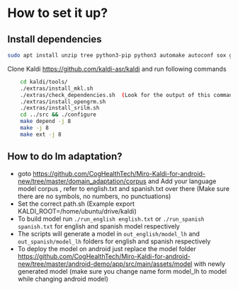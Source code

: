 # How to set it up?

## Install dependencies

```bash
sudo apt install unzip tree python3-pip python3 automake autoconf sox gfortran libtool subversion python2.7 
```

Clone Kaldi https://github.com/kaldi-asr/kaldi and run following commands

```bash
	cd kaldi/tools/
	./extras/install_mkl.sh
	./extras/check_dependencies.sh  (Look for the output of this command, if all dependencies are installed it should output “all OK” else install the dependencies it has prompted)
	./extras/install_opengrm.sh
	./extras/install_srilm.sh
	cd ../src && ./configure
	make depend -j 8
	make -j 8
	make ext -j 8
```	


## How to do lm adaptation?

- goto https://github.com/CogHealthTech/Miro-Kaldi-for-android-new/tree/master/domain_adaptation/corpus and Add your language model corpus , refer to english.txt and spanish.txt over there (Make sure there are no symbols, no numbers, no punctuations)
- Set the correct path.sh (Example export KALDI_ROOT=/home/ubuntu/drive/kaldi)
- To build model run `./run_english english.txt` or `./run_spanish spanish.txt` for english and spanish model respectively
- The scripts will generate a model in `out_english/model_lh` and `out_spanish/model_lh` folders for english and spanish respectively
- To deploy the model on android just replace the model folder https://github.com/CogHealthTech/Miro-Kaldi-for-android-new/tree/master/android-demo/app/src/main/assets/model with newly generated model (make sure you change name form model_lh to model while changing android model)


